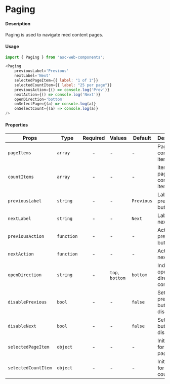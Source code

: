 # Paging

#### Description

Paging is used to navigate med content pages.

#### Usage

```js
import { Paging } from 'asc-web-components';

<Paging 
    previousLabel='Previous'
    nextLabel='Next'
    selectedPageItem={{ label: "1 of 1"}}
    selectedCountItem={{ label: "25 per page"}}
    previousAction={() => console.log('Prev')}
    nextAction={() => console.log('Next')}
    openDirection='bottom'
    onSelectPage={(a) => console.log(a)}
    onSelectCount={(a) => console.log(a)}
/>

```

#### Properties

| Props                  | Type              | Required | Values                       | Default | Description                                  |
| ---------------------- | ----------------- | :------: | ---------------------------- | ------- | -------------------------------------------- |
| `pageItems`            | `array`           |    -     | -                            | -       | Paging combo box items                       |
| `countItems`           | `array`           |    -     | -                            | -       | Items per page combo box items               |
| `previousLabel`        | `string`          |    -     | -                            | `Previous`| Label for previous button                  |
| `nextLabel`            | `string`          |    -     | -                            | `Next`  | Label for next button                        |
| `previousAction`       | `function`        |    -     | -                            | -       | Action for previous button                   |
| `nextAction`           | `function`        |    -     | -                            | -       | Action for next button                       |
| `openDirection`        | `string`          |    -     | `top`, `bottom`              | `bottom`| Indicates opening direction of combo box     |
| `disablePrevious`      | `bool`            |    -     | -                            | `false` | Set previous button disabled                 |
| `disableNext`          | `bool`            |    -     | -                            | `false` | Set next button disabled                     |
| `selectedPageItem`     | `object`          |    -     | -                            | -       | Initial value for pageItems                  |
| `selectedCountItem`    | `object`          |    -     | -                            | -       | Initial value for countItems                 |